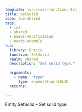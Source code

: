 ```yaml
---
template: lua-class-function.html
title: SetSolid
icon: lua-shared
tags:
  - lua
  - shared
  - needs-verification
  - needs-example
lua:
  library: Entity
  function: SetSolid
  realm: shared
  description: "Set solid type."
  
  arguments:
    - name: "type"
      type: enumeration/SOLID
  returns:
    
---
```


<div class="lua__search__keywords">
Entity:SetSolid &#x2013; Set solid type.
</div>
